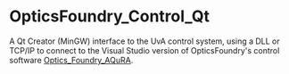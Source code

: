 # OpticsFoundry_Control_Qt

A Qt Creator (MinGW) interface to the UvA control system, using a DLL or TCP/IP to connect to the Visual Studio version of OpticsFoundry's control software [Optics_Foundry_AQuRA](https://github.com/opticsfoundry/OpticsFoundry_Control_AQuRA).





